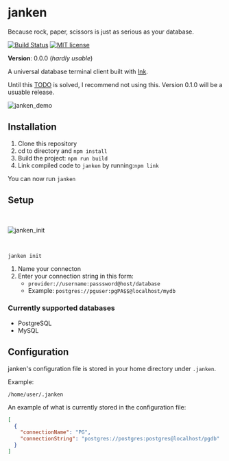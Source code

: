 # janken

Because rock, paper, scissors is just as serious as your database.

[![Build Status](https://github.com/olingern/janken/workflows/test/badge.svg)](https://github.com/olingern/janken/actions)
[![MIT license](https://img.shields.io/badge/License-MIT-blue.svg)](https://lbesson.mit-license.org/)


**Version**: 0.0.0 (_hardly usable_)

A universal database terminal client built with [Ink](https://github.com/vadimdemedes/ink).

Until this [TODO](https://github.com/olingern/janken/blob/master/src/providers/PostgresSQL.ts#L63) is solved, 
I recommend not using this. Version 0.1.0 will be a usuable release.

![janken_demo](https://user-images.githubusercontent.com/1470297/91255517-f0a5cc00-e732-11ea-9bc8-ab30b015aa40.gif)


## Installation

1. Clone this repository
2. cd to directory and `npm install`
3. Build the project: `npm run build`
4. Link compiled code to `janken` by running:`npm link`

You can now run `janken`

## Setup


<br />

![janken_init](https://user-images.githubusercontent.com/1470297/91255224-4e85e400-e732-11ea-978b-5fb6e82fa44e.png)

<br />


```
janken init
```

1. Name your connecton
2. Enter your connection string in this form:
    - `provider://username:passsword@host/database`
    - Example: `postgres://pguser:pgPA$$@localhost/mydb`

### Currently supported databases

- PostgreSQL
- MySQL

## Configuration

janken's configuration file is stored in your home directory under `.janken`. 

Example:

```
/home/user/.janken
```

An example of what is currently stored in the configuration file:

```json
[
  {
    "connectionName": "PG",
    "connectionString": "postgres://postgres:postgres@localhost/pgdb"
  }
]
```
